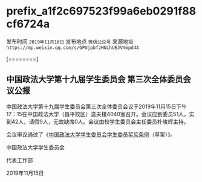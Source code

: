 # prefix\_a1f2c697523f99a6eb0291f88cf6724a

发布时间 `2019年11月16日` 发布地点 `微信公众号` 来源地址 `https://mp.weixin.qq.com/s/GPUjpbfzHNihUEJVYmpd4A`

\[========\]

## 中国政法大学第十九届学生委员会 第三次全体委员会议公报

中国政法大学第十九届学生委员会第三次全体委员会议于2019年11月15日下午17：15在中国政法大学（昌平校区）逸夫楼4040室召开。会议应到委员51人，实到42人，请假9人，无故缺席0人。会议由校学生委员会主任委员朴峻辉主持。

会议审议通过了《[中国政法大学学生委员会学生委员奖惩条例](http://doc.rickylee.monster/web/#/4?page_id=47)（草案）》。

中国政法大学学生委员会

代表工作部

2019年11月15日

